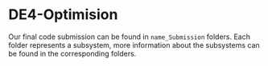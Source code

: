 # DE4-Optimision

Our final code submission can be found in `name_Submission` folders. Each folder represents a subsystem, more information about the subsystems can be found in the corresponding folders. 
